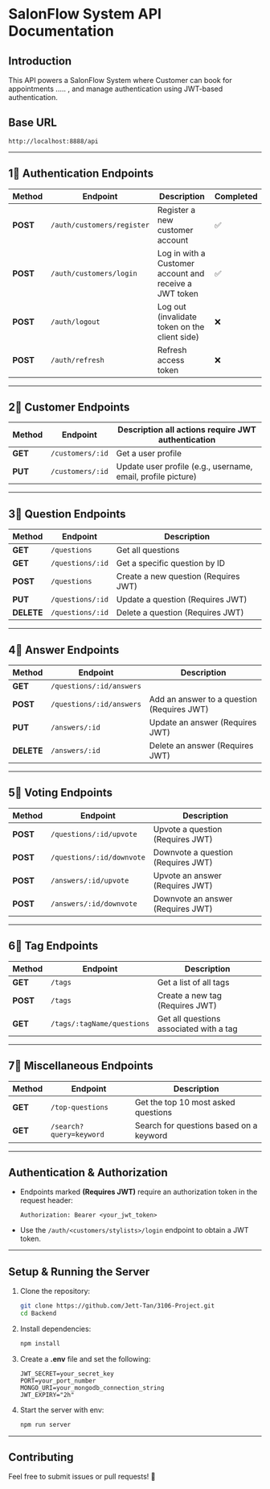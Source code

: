 # SalonFlow System API Documentation

## Introduction

This API powers a SalonFlow System where Customer can book for appointments ..... , and manage authentication using JWT-based authentication.

## Base URL

```
http://localhost:8888/api
```

---

## 1⃣ Authentication Endpoints

| Method   | Endpoint                   | Description                                            | Completed |
| -------- | -------------------------- | ------------------------------------------------------ | --------- |
| **POST** | `/auth/customers/register` | Register a new customer account                        | ✅        |
| **POST** | `/auth/customers/login`    | Log in with a Customer account and receive a JWT token | ✅        |
| **POST** | `/auth/logout`             | Log out (invalidate token on the client side)          | ❌        |
| **POST** | `/auth/refresh`            | Refresh access token                                   | ❌        |

---

## 2⃣ Customer Endpoints

| Method  | Endpoint         | Description all actions require JWT authentication           |
| ------- | ---------------- | ------------------------------------------------------------ |
| **GET** | `/customers/:id` | Get a user profile                                           |
| **PUT** | `/customers/:id` | Update user profile (e.g., username, email, profile picture) |

---

## 3⃣ Question Endpoints

| Method     | Endpoint         | Description                          |
| ---------- | ---------------- | ------------------------------------ |
| **GET**    | `/questions`     | Get all questions                    |
| **GET**    | `/questions/:id` | Get a specific question by ID        |
| **POST**   | `/questions`     | Create a new question (Requires JWT) |
| **PUT**    | `/questions/:id` | Update a question (Requires JWT)     |
| **DELETE** | `/questions/:id` | Delete a question (Requires JWT)     |

---

## 4⃣ Answer Endpoints

| Method     | Endpoint                 | Description                                |
| ---------- | ------------------------ | ------------------------------------------ |
| **GET**    | `/questions/:id/answers` |                                            |
| **POST**   | `/questions/:id/answers` | Add an answer to a question (Requires JWT) |
| **PUT**    | `/answers/:id`           | Update an answer (Requires JWT)            |
| **DELETE** | `/answers/:id`           | Delete an answer (Requires JWT)            |

---

## 5⃣ Voting Endpoints

| Method   | Endpoint                  | Description                        |
| -------- | ------------------------- | ---------------------------------- |
| **POST** | `/questions/:id/upvote`   | Upvote a question (Requires JWT)   |
| **POST** | `/questions/:id/downvote` | Downvote a question (Requires JWT) |
| **POST** | `/answers/:id/upvote`     | Upvote an answer (Requires JWT)    |
| **POST** | `/answers/:id/downvote`   | Downvote an answer (Requires JWT)  |

---

## 6⃣ Tag Endpoints

| Method   | Endpoint                   | Description                             |
| -------- | -------------------------- | --------------------------------------- |
| **GET**  | `/tags`                    | Get a list of all tags                  |
| **POST** | `/tags`                    | Create a new tag (Requires JWT)         |
| **GET**  | `/tags/:tagName/questions` | Get all questions associated with a tag |

---

## 7⃣ Miscellaneous Endpoints

| Method  | Endpoint                | Description                             |
| ------- | ----------------------- | --------------------------------------- |
| **GET** | `/top-questions`        | Get the top 10 most asked questions     |
| **GET** | `/search?query=keyword` | Search for questions based on a keyword |

---

## Authentication & Authorization

- Endpoints marked **(Requires JWT)** require an authorization token in the request header:
  ```
  Authorization: Bearer <your_jwt_token>
  ```
- Use the `/auth/<customers/stylists>/login` endpoint to obtain a JWT token.

---

## Setup & Running the Server

1. Clone the repository:
   ```sh
   git clone https://github.com/Jett-Tan/3106-Project.git
   cd Backend
   ```
2. Install dependencies:
   ```sh
   npm install
   ```
3. Create a **.env** file and set the following:
   ```env
   JWT_SECRET=your_secret_key
   PORT=your_port_number
   MONGO_URI=your_mongodb_connection_string
   JWT_EXPIRY="2h"
   ```
   <!-- REFRESH_SECRET=your_refresh_secret -->
4. Start the server with env:
   ```sh
   npm run server
   ```
   <!-- 5. API will be available at:
      ```
      http://localhost:3000/
      ``` -->

---

## Contributing

Feel free to submit issues or pull requests! 🚀
